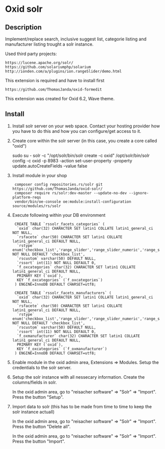 # Oxid solr

## Description

Implement/replace search, inclusive suggest list, categorie listing and manufacturer listing 
trought a solr  instance. 

Used third party projects: 

    https://lucene.apache.org/solr/
    https://github.com/solariumphp/solarium
    http://ionden.com/a/plugins/ion.rangeSlider/demo.html

This extension is required and have to install first

    https://github.com/ThomasJanda/oxid-formedit

This extension was created for Oxid 6.2, Wave theme.


## Install

1. Install solr server on your web space. Contact your hosting provider how you have to do this and how you can configure/get access to it.

2. Create core within the solr server (in this case, you create a core called "oxid")

    sudo su - solr -c "/opt/solr/bin/solr create -c oxid"
    /opt/solr/bin/solr config -c oxid -p 8983 -action set-user-property -property update.autoCreateFields -value false

3. Install module in your shop

        composer config repositories.rs/solr git https://github.com/ThomasJanda/oxid-solr/
        composer require rs/solr:dev-master --update-no-dev --ignore-platform-reqs
        vendor/bin/oe-console oe:module:install-configuration source/modules/rs/solr

4. Execute following within your DB environment

        CREATE TABLE `rssolr_facets_categories` (
         `oxid` char(32) CHARACTER SET latin1 COLLATE latin1_general_ci NOT NULL,
         `rsfacete` char(50) CHARACTER SET latin1 COLLATE latin1_general_ci DEFAULT NULL,
         `rstype` enum('checkbox_list','range_slider','range_slider_numeric','range_slider_currency','selectbox','custom_template') NOT NULL DEFAULT 'checkbox_list',
         `rscustom` varchar(50) DEFAULT NULL,
         `rssort` int(11) NOT NULL DEFAULT 0,
         `f_oxcategories` char(32) CHARACTER SET latin1 COLLATE latin1_general_ci DEFAULT NULL,
         PRIMARY KEY (`oxid`),
         KEY `f_oxcategories` (`f_oxcategories`)
        ) ENGINE=InnoDB DEFAULT CHARSET=utf8;

        CREATE TABLE `rssolr_facets_manufacturers` (
         `oxid` char(32) CHARACTER SET latin1 COLLATE latin1_general_ci NOT NULL,
         `rsfacete` char(50) CHARACTER SET latin1 COLLATE latin1_general_ci DEFAULT NULL,
         `rstype` enum('checkbox_list','range_slider','range_slider_numeric','range_slider_currency','selectbox','custom_template') NOT NULL DEFAULT 'checkbox_list',
         `rscustom` varchar(50) DEFAULT NULL,
         `rssort` int(11) NOT NULL DEFAULT 0,
         `f_oxmanufacturer` char(32) CHARACTER SET latin1 COLLATE latin1_general_ci DEFAULT NULL,
         PRIMARY KEY (`oxid`),
         KEY `f_oxcategories` (`f_oxmanufacturer`)
        ) ENGINE=InnoDB DEFAULT CHARSET=utf8;

4. Enable module in the oxid admin area, Extensions => Modules. Setup the credentials to the solr server.

5. Setup the solr instance with all nessecary information. Create the columns/fields in solr.

    In the oxid admin area, go to "reisacher software" => "Solr" => "Import". Press the button "Setup".

6. Import data to solr (this has to be made from time to time to keep the solr instance actuall)

    In the oxid admin area, go to "reisacher software" => "Solr" => "Import". Press the button "Delete all".

    In the oxid admin area, go to "reisacher software" => "Solr" => "Import". Press the button "Import".
